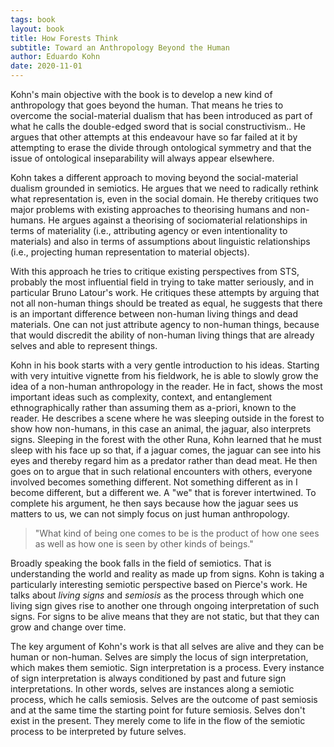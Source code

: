 ```yaml
---
tags: book
layout: book
title: How Forests Think
subtitle: Toward an Anthropology Beyond the Human
author: Eduardo Kohn
date: 2020-11-01
---
```


Kohn's main objective with the book is to develop a new kind of anthropology that goes beyond the human.
That means he tries to overcome the social-material dualism that has been introduced as part of what he calls the double-edged sword that is social constructivism..
He argues that other attempts at this endeavour have so far failed at it by attempting to erase the divide through ontological symmetry and that the issue of ontological inseparability will always appear elsewhere.

Kohn takes a different approach to moving beyond the social-material dualism grounded in semiotics.
He argues that we need to radically rethink what representation is, even in the social domain.
He thereby critiques two major problems with existing approaches to theorising humans and non-humans.
He argues against a theorising of sociomaterial relationships in terms of materiality (i.e., attributing agency or even intentionality to materials) and also in terms of assumptions about linguistic relationships (i.e., projecting human representation to material objects).

With this approach he tries to critique existing perspectives from STS, probably the most influential field in trying to take matter seriously, and in particular Bruno Latour's work.
He critiques these attempts by arguing that not all non-human things should be treated as equal, he suggests that there is an important difference between non-human living things and dead materials.
One can not just attribute agency to non-human things, because that would discredit the ability of non-human living things that are already selves and able to represent things.

Kohn in his book starts with a very gentle introduction to his ideas.
Starting with very intuitive vignette from his fieldwork, he is able to slowly grow the idea of a non-human anthropology in the reader.
He in fact, shows the most important ideas such as complexity, context, and entanglement ethnographically rather than assuming them as a-priori, known to the reader.
He describes a scene where he was sleeping outside in the forest to show how non-humans, in this case an animal, the jaguar, also interprets signs.
Sleeping in the forest with the other Runa, Kohn learned that he must sleep with his face up so that, if a jaguar comes, the jaguar can see into his eyes and thereby regard him as a predator rather than dead meat.
He then goes on to argue that in such relational encounters with others, everyone involved becomes something different.
Not something different as in I become different, but a different we.
A "we" that is forever intertwined.
To complete his argument, he then says because how the jaguar sees us matters to us, we can not simply focus on just human anthropology.

> "What kind of being one comes to be is the product of how one sees as well as how one is seen by other kinds of beings."

Broadly speaking the book falls in the field of semiotics.
That is understanding the world and reality as made up from signs.
Kohn is taking a particularly interesting semiotic perspective based on Pierce's work.
He talks about *living signs* and *semiosis* as the process through which one living sign gives rise to another one through ongoing interpretation of such signs.
For signs to be alive means that they are not static, but that they can grow and change over time.

The key argument of Kohn's work is that all selves are alive and they can be human or non-human.
Selves are simply the locus of sign interpretation, which makes them semiotic.
Sign interpretation is a process.
Every instance of sign interpretation is always conditioned by past and future sign interpretations.
In other words, selves are instances along a semiotic process, which he calls semiosis.
Selves are the outcome of past semiosis and at the same time the starting point for future semiosis.
Selves don't exist in the present.
They merely come to life in the flow of the semiotic process to be interpreted by future selves.
